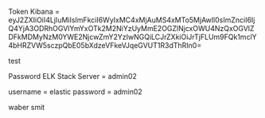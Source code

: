 Token Kibana = eyJ2ZXIiOiI4LjIuMiIsImFkciI6WyIxMC4xMjAuMS4xMTo5MjAwIl0sImZnciI6IjQ4YjA3ODRhOGVlYmYxOTk2M2NiYzUyMmE2OGZlNjcxOWU4NzQxOGVlZDFkMDMyNzM0YWE2NjcwZmY2YzIwNGQiLCJrZXkiOiJrTjFLUm9FQk1mclY4bHRZVW5sczpQbE05bXdzeVFkeVJqeGVUT1R3dThRIn0=

test

Password ELK Stack Server = admin02

username = elastic
password = admin02

waber smit
